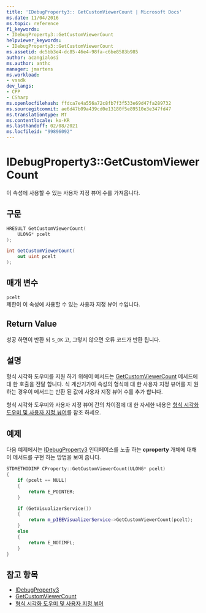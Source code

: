 ```yaml
---
title: 'IDebugProperty3:: GetCustomViewerCount | Microsoft Docs'
ms.date: 11/04/2016
ms.topic: reference
f1_keywords:
- IDebugProperty3::GetCustomViewerCount
helpviewer_keywords:
- IDebugProperty3::GetCustomViewerCount
ms.assetid: dc5bb3e4-dc85-46e4-98fa-c6be8583b985
author: acangialosi
ms.author: anthc
manager: jmartens
ms.workload:
- vssdk
dev_langs:
- CPP
- CSharp
ms.openlocfilehash: ffdca7e4a556a72c8fb7f3f533e69d47fa289732
ms.sourcegitcommit: ae6d47b09a439cd0e13180f5e89510e3e347fd47
ms.translationtype: MT
ms.contentlocale: ko-KR
ms.lasthandoff: 02/08/2021
ms.locfileid: "99896092"
---
```

# <a name="idebugproperty3getcustomviewercount"></a>IDebugProperty3::GetCustomViewerCount
이 속성에 사용할 수 있는 사용자 지정 뷰어 수를 가져옵니다.

## <a name="syntax"></a>구문

```cpp
HRESULT GetCustomViewerCount(
    ULONG* pcelt
);
```

```csharp
int GetCustomViewerCount(
    out uint pcelt
);
```

## <a name="parameters"></a>매개 변수
`pcelt`\
제한이 이 속성에 사용할 수 있는 사용자 지정 뷰어 수입니다.

## <a name="return-value"></a>Return Value
성공 하면이 반환 되 `S_OK` 고, 그렇지 않으면 오류 코드가 반환 됩니다.

## <a name="remarks"></a>설명
형식 시각화 도우미를 지원 하기 위해이 메서드는 [GetCustomViewerCount](../../../extensibility/debugger/reference/ieevisualizerservice-getcustomviewercount.md) 메서드에 대 한 호출을 전달 합니다. 식 계산기가이 속성의 형식에 대 한 사용자 지정 뷰어를 지 원하는 경우이 메서드는 반환 된 값에 사용자 지정 뷰어 수를 추가 합니다.

형식 시각화 도우미와 사용자 지정 뷰어 간의 차이점에 대 한 자세한 내용은 [형식 시각화 도우미 및 사용자 지정 뷰어](../../../extensibility/debugger/type-visualizer-and-custom-viewer.md)를 참조 하세요.

## <a name="example"></a>예제
다음 예제에서는 [IDebugProperty3](../../../extensibility/debugger/reference/idebugproperty3.md) 인터페이스를 노출 하는 **cproperty** 개체에 대해이 메서드를 구현 하는 방법을 보여 줍니다.

```cpp
STDMETHODIMP CProperty::GetCustomViewerCount(ULONG* pcelt)
{
    if (pcelt == NULL)
    {
        return E_POINTER;
    }

    if (GetVisualizerService())
    {
        return m_pIEEVisualizerService->GetCustomViewerCount(pcelt);
    }
    else
    {
        return E_NOTIMPL;
    }
}
```

## <a name="see-also"></a>참고 항목
- [IDebugProperty3](../../../extensibility/debugger/reference/idebugproperty3.md)
- [GetCustomViewerCount](../../../extensibility/debugger/reference/ieevisualizerservice-getcustomviewercount.md)
- [형식 시각화 도우미 및 사용자 지정 뷰어](../../../extensibility/debugger/type-visualizer-and-custom-viewer.md)
